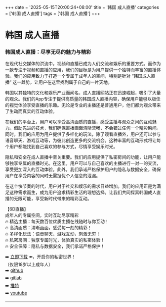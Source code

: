 +++
date = '2025-05-15T20:00:24+08:00'
title = '韩国 成人直播'
categories = ['韩国 成人直播']
tags = ['韩国 成人直播']
+++

# 韩国 成人直播

### 韩国成人直播：尽享无尽的魅力与精彩

在现代社交媒体的洪流中，视频和直播已成为人们交流和娱乐的重要方式。而作为一款专注于视频和直播的应用，我们的目标是为用户提供一个独特而丰富的直播体验。我们的应用致力于打造一个专属于成年人的空间，特别是针对 “韩国成人直播” 这一趋势，让用户在这里找到属于自己的一片天地。

韩国以其独特的文化和娱乐产业而闻名，成人直播网站正在迅速崛起，吸引了大量的观众。我们的App专注于提供高质量的韩国成人直播内容，确保用户能够以极佳的视觉体验享受直播的乐趣。无论是专业的主播还是普通用户，他们都为观众带来了生动而真实的互动体验。

在我们的平台上，用户可以享受高清画质的直播，感受主播与观众之间的互动魅力。借助先进的技术，我们确保直播画面清晰流畅，不会错过任何一个精彩瞬间。同时，我们的应用为用户提供了多样化的玩法，除了观看直播外，用户还可以参与语音聊天、游戏互动等，为彼此创造更多的交流机会。这种丰富的互动形式将让每个用户都能找到自己喜欢的参与方式，尽情享受娱乐时光。

隐私和安全在成人直播中至关重要。我们的应用提供了私密房间的功能，让用户能够独享专属的直播时光。在这里，用户可以与自己喜欢的主播进行一对一的交流，享受更加深入的互动体验。此外，我们承诺严格保护用户的隐私与数据安全，确保用户在享受内容的同时无需担忧个人信息的泄漏。

在这个快节奏的时代，用户对于社交和娱乐的需求日益增加。我们的应用正是为满足这种需求而生，成为用户追求精彩生活的理想选择。让我们共同探索韩国成人直播的无限可能，享受新时代带来的精彩互动。

【6D直播】  
成年人的专属空间，实时互动尽享精彩  
🔥 精选主播：每天数百位优质主播在线随时与你互动！  
🔥 高清画质：清晰画面，感受每一刻的精彩！  
🔥 多样化玩法：语音聊天、游戏互动，刺激无穷！  
🔥 私密房间：独享专属时光，体验真实的私密体验！  
🔥 安全保障：隐私与数据安全，我们承诺严格保护！  

➡️ [立即下载](https://down123.s3.ap-east-1.amazonaws.com/index.html?channelCode=blog) ⬅️，开启你的私密世界！  
（仅限18岁以上成年人）  
➡️ [github](https://aldult-live.github.io/)  
➡️ [gitlab](https://seo-09598d.gitlab.io/)  
➡️ [推特](https://x.com/wegame33)  
➡️ [youtube](https://www.youtube.com/@6Dlive)  

---
